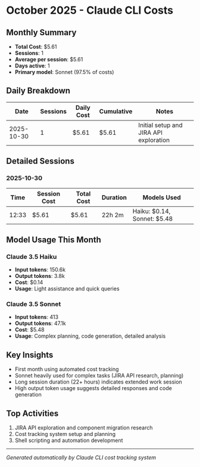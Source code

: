 # October 2025 - Claude CLI Costs

## Monthly Summary
- **Total Cost**: $5.61
- **Sessions**: 1
- **Average per session**: $5.61
- **Days active**: 1
- **Primary model**: Sonnet (97.5% of costs)

## Daily Breakdown
| Date | Sessions | Daily Cost | Cumulative | Notes |
|------|----------|------------|------------|-------|
| 2025-10-30 | 1 | $5.61 | $5.61 | Initial setup and JIRA API exploration |

## Detailed Sessions
### 2025-10-30
| Time | Session Cost | Total Cost | Duration | Models Used |
|------|-------------|------------|----------|-------------|
| 12:33 | $5.61 | $5.61 | 22h 2m | Haiku: $0.14, Sonnet: $5.48 |

## Model Usage This Month
### Claude 3.5 Haiku
- **Input tokens**: 150.6k
- **Output tokens**: 3.8k
- **Cost**: $0.14
- **Usage**: Light assistance and quick queries

### Claude 3.5 Sonnet
- **Input tokens**: 413
- **Output tokens**: 47.1k
- **Cost**: $5.48
- **Usage**: Complex planning, code generation, detailed analysis

## Key Insights
- First month using automated cost tracking
- Sonnet heavily used for complex tasks (JIRA API research, planning)
- Long session duration (22+ hours) indicates extended work session
- High output token usage suggests detailed responses and code generation

## Top Activities
1. JIRA API exploration and component migration research
2. Cost tracking system setup and planning
3. Shell scripting and automation development

---
*Generated automatically by Claude CLI cost tracking system*